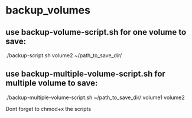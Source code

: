 # backup_volumes

## use backup-volume-script.sh for one volume to save:
./backup-script.sh volume2 ~/path_to_save_dir/

## use backup-multiple-volume-script.sh for multiple volume to save:
./backup-multiple-volume-script.sh ~/path_to_save_dir/ volume1 volume2



Dont forget to chmod+x the scripts
